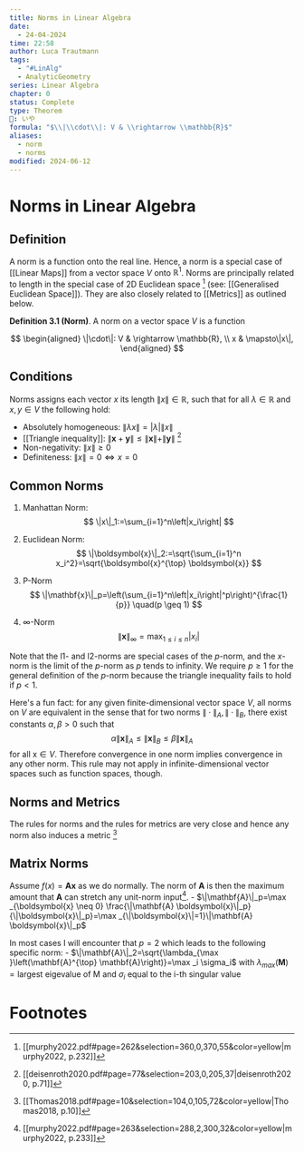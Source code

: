 ```yaml
---
title: Norms in Linear Algebra
date:
  - 24-04-2024
time: 22:58
author: Luca Trautmann
tags:
  - "#LinAlg"
  - AnalyticGeometry
series: Linear Algebra
chapter: 0
status: Complete
type: Theorem
🍙: いや
formula: "$\\|\\cdot\\|: V & \\rightarrow \\mathbb{R}$"
aliases:
  - norm
  - norms
modified: 2024-06-12
---
```

# Norms in Linear Algebra
## Definition
A norm is a function onto the real line. Hence, a norm is a special case of [[Linear Maps]] from a vector space $V$ onto $\mathbb{R}^1$. Norms are principally related to length in the special case of 2D Euclidean space [^4] (see: [[Generalised Euclidean Space]]). They are also closely related to [[Metrics]] as outlined below. 


**Definition 3.1 (Norm)**. A norm on a vector space $V$ is a function

$$
\begin{aligned}
\|\cdot\|: V & \rightarrow \mathbb{R}, \\
x & \mapsto\|x\|,
\end{aligned}
$$

## Conditions
Norms assigns each vector $x$ its length $\|x\| \in \mathbb{R}$, such that for all $\lambda \in \mathbb{R}$ and $x, y \in V$ the following hold:

- Absolutely homogeneous: $\|\lambda x\|=|\lambda|\|x\|$
- [[Triangle inequality]]: $\|\boldsymbol{x}+\boldsymbol{y}\| \leqslant\|\boldsymbol{x}\|+\|\boldsymbol{y}\|$ [^2]
- Non-negativity: $\|x\| \geqslant 0$ 
- Definiteness: $\|x\|=0 \Longleftrightarrow x=0$


## Common Norms
1. Manhattan Norm: $$
\|x\|_1:=\sum_{i=1}^n\left|x_i\right|
$$
2. Euclidean Norm: 
$$
\|\boldsymbol{x}\|_2:=\sqrt{\sum_{i=1}^n x_i^2}=\sqrt{\boldsymbol{x}^{\top} \boldsymbol{x}}
$$
3. P-Norm
$$
\|\mathbf{x}\|_p=\left(\sum_{i=1}^n\left|x_i\right|^p\right)^{\frac{1}{p}} \quad(p \geq 1)
$$

4. $\infty$-Norm
$$
\|\mathbf{x}\|_{\infty}=\max _{1 \leq i \leq n}\left|x_i\right|
$$

Note that the l1- and l2-norms are special cases of the $p$-norm, and the $x$-norm is the limit of the $p$-norm as $p$ tends to infinity. We require $p \geq 1$ for the general definition of the $p$-norm because the triangle inequality fails to hold if $p<1$. 

Here's a fun fact: for any given finite-dimensional vector space $V$, all norms on $V$ are equivalent in the sense that for two norms $\|\cdot\|_A,\|\cdot\|_B$, there exist constants $\alpha, \beta>0$ such that
$$
\alpha\|\mathbf{x}\|_A \leq\|\mathbf{x}\|_B \leq \beta\|\mathbf{x}\|_A
$$
for all $\mathrm{x} \in V$. Therefore convergence in one norm implies convergence in any other norm. This rule may not apply in infinite-dimensional vector spaces such as function spaces, though.

## Norms and Metrics
The rules for norms and the rules for metrics are very close and hence any norm also induces a metric [^3]

## Matrix Norms
Assume $f(x) = \mathbf{A}\mathbf{x}$ as we do normally. The norm of $\mathbf{A}$ is then the maximum amount that $\mathbf{A}$ can stretch any unit-norm input[^1]. 
	- $\|\mathbf{A}\|_p=\max _{\boldsymbol{x} \neq 0} \frac{\|\mathbf{A} \boldsymbol{x}\|_p}{\|\boldsymbol{x}\|_p}=\max _{\|\boldsymbol{x}\|=1}\|\mathbf{A} \boldsymbol{x}\|_p$ 

In most cases I will encounter that $p=2$ which leads to the following specific norm: 
	- $\|\mathbf{A}\|_2=\sqrt{\lambda_{\max }\left(\mathbf{A}^{\top} \mathbf{A}\right)}=\max _i \sigma_i$ with $\lambda_{max}(\mathbf{M})=\text{largest eigevalue of M}$ and $\sigma_{i}$ equal to the i-th singular value 


# Footnotes

[^1]: [[murphy2022.pdf#page=263&selection=288,2,300,32&color=yellow|murphy2022, p.233]] 
[^2]: [[deisenroth2020.pdf#page=77&selection=203,0,205,37|deisenroth2020, p.71]] 
[^3]: [[Thomas2018.pdf#page=10&selection=104,0,105,72&color=yellow|Thomas2018, p.10]] 
[^4]: [[murphy2022.pdf#page=262&selection=360,0,370,55&color=yellow|murphy2022, p.232]] 